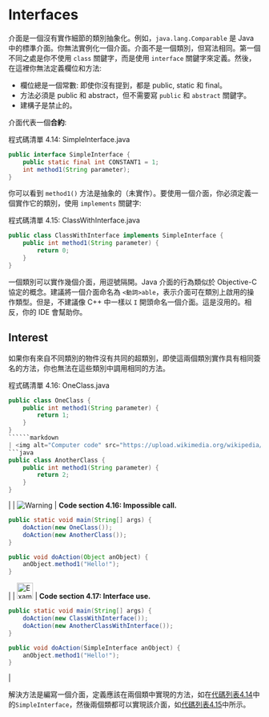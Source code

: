 # Interfaces
介面是一個沒有實作細節的類別抽象化。例如，`java.lang.Comparable` 是 Java 中的標準介面。你無法實例化一個介面。介面不是一個類別，但寫法相同。第一個不同之處是你不使用 `class` 關鍵字，而是使用 `interface` 關鍵字來定義。然後，在這裡你無法定義欄位和方法:
- 欄位總是一個常數: 即使你沒有提到，都是 public, static 和 final。
- 方法必須是 public 和 abstract，但不需要寫 `public` 和 `abstract` 關鍵字。
- 建構子是禁止的。

介面代表一個**合約**:

程式碼清單 4.14: SimpleInterface.java
```java
public interface SimpleInterface {
    public static final int CONSTANT1 = 1;
    int method1(String parameter);
}
```

你可以看到 `method1()` 方法是抽象的（未實作）。要使用一個介面，你必須定義一個實作它的類別，使用 `implements` 關鍵字:

程式碼清單 4.15: ClassWithInterface.java
```java
public class ClassWithInterface implements SimpleInterface {
    public int method1(String parameter) {
        return 0;
    }
}
```

一個類別可以實作幾個介面，用逗號隔開。Java 介面的行為類似於 Objective-C 協定的概念。建議將一個介面命名為 `<動詞>able`，表示介面可在類別上啟用的操作類型。但是，不建議像 C++ 中一樣以 `I` 開頭命名一個介面。這是沒用的。相反，你的 IDE 會幫助你。

## Interest
如果你有來自不同類別的物件沒有共同的超類別，即使這兩個類別實作具有相同簽名的方法，你也無法在這些類別中調用相同的方法。

程式碼清單 4.16: OneClass.java
```java
public class OneClass {
    public int method1(String parameter) {
        return 1;
    }
}
``````markdown
| <img alt="Computer code" src="https://upload.wikimedia.org/wikipedia/commons/thumb/7/78/Gnome-settings-accessibility-keyboard.svg/32px-Gnome-settings-accessibility-keyboard.svg.png" width="32"> | **Code listing 4.17: AnotherClass.java**  
```java
public class AnotherClass {
    public int method1(String parameter) {
        return 2;
    }
}
```
|
| ![Warning](https://upload.wikimedia.org/wikipedia/commons/thumb/f/f7/Nuvola_apps_important.svg/32px-Nuvola_apps_important.svg.png) | **Code section 4.16: Impossible call.**  
```java
public static void main(String[] args) {
    doAction(new OneClass());
    doAction(new AnotherClass());
}

public void doAction(Object anObject) {
    anObject.method1("Hello!");
}
```
|
| <img alt="Example" src="https://upload.wikimedia.org/wikipedia/commons/thumb/6/6a/Nuvola_apps_edu_miscellaneous.svg/32px-Nuvola_apps_edu_miscellaneous.svg.png" width="32"> | **Code section 4.17: Interface use.**  
```java
public static void main(String[] args) {
    doAction(new ClassWithInterface());
    doAction(new AnotherClassWithInterface());
}

public void doAction(SimpleInterface anObject) {
    anObject.method1("Hello!");
}
```
|

解決方法是編寫一個介面，定義應該在兩個類中實現的方法，如在[代碼列表4.14](#code-listing-14)中的`SimpleInterface`，然後兩個類都可以實現該介面，如[代碼列表4.15](#code-listing-15)中所示。
```